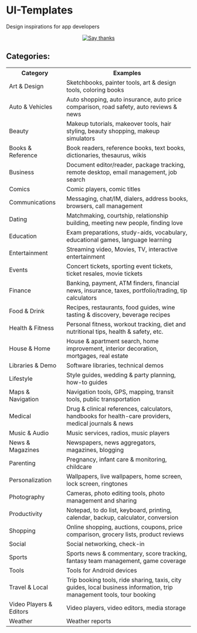 # UI-Templates
Design inspirations for app developers

<p align="center">
    <a href="">
    <a href="https://saythanks.io/to/skilite007@gmail.com" target=_blank>
        <img alt="Say thanks" src="https://img.shields.io/badge/Say%20Thanks-!-1EAEDB.svg"/>
    </a> 
</p>

## Categories:
<table class="nice-table">
    <tbody>
      <tr>
        <th>Category</th>
        <th>Examples</th>
      </tr>
      <tr>
        <td>Art &amp; Design</td>
        <td>Sketchbooks, painter tools, art &amp; design tools, coloring books</td>
      </tr>
      <tr>
        <td>Auto &amp; Vehicles</td>
        <td>Auto shopping, auto insurance, auto price comparison, road safety, auto reviews &amp; news</td>
      </tr>
      <tr>
        <td>Beauty</td>
        <td>Makeup tutorials, makeover tools, hair styling, beauty shopping, makeup simulators</td>
      </tr>
      <tr>
        <td>Books &amp; Reference</td>
        <td>Book readers, reference books, text books, dictionaries, thesaurus, wikis</td>
      </tr>
      <tr>
        <td>Business</td>
        <td>Document editor/reader, package tracking, remote desktop, email management, job search</td>
      </tr>
      <tr>
        <td>Comics</td>
        <td>Comic players, comic titles</td>
      </tr>
      <tr>
        <td>Communications</td>
        <td>Messaging, chat/IM, dialers, address books, browsers, call management</td>
      </tr>
      <tr>
        <td>Dating</td>
        <td>Matchmaking, courtship, relationship building, meeting new people, finding love</td>
      </tr>
      <tr>
        <td>Education</td>
        <td>Exam preparations, study-aids, vocabulary, educational games, language learning</td>
      </tr>
      <tr>
        <td>Entertainment</td>
        <td>Streaming video, Movies, TV, interactive entertainment</td>
      </tr>
      <tr>
        <td>Events</td>
        <td>Concert tickets, sporting event tickets, ticket resales, movie tickets</td>
      </tr>
      <tr>
        <td>Finance</td>
        <td>Banking, payment, ATM finders, financial news, insurance, taxes, portfolio/trading, tip calculators</td>
      </tr>
      <tr>
        <td>Food &amp; Drink</td>
        <td>Recipes, restaurants, food guides, wine tasting &amp; discovery, beverage recipes</td>
      </tr>
      <tr>
        <td>Health &amp; Fitness</td>
        <td>Personal fitness, workout tracking, diet and nutritional tips, health &amp; safety, etc.</td>
      </tr>
      <tr>
        <td>House &amp; Home</td>
        <td>House &amp; apartment search, home improvement, interior decoration, mortgages, real estate</td>
      </tr>
      <tr>
        <td>Libraries &amp; Demo</td>
        <td>Software libraries, technical demos</td>
      </tr>
      <tr>
        <td>Lifestyle</td>
        <td>Style guides, wedding &amp; party planning, how-to guides</td>
      </tr>
      <tr>
        <td>Maps &amp; Navigation</td>
        <td>Navigation tools, GPS, mapping, transit tools, public transportation</td>
      </tr>
      <tr>
        <td>Medical</td>
        <td>Drug &amp; clinical references, calculators, handbooks for health-care providers, medical journals &amp; news</td>
      </tr>
      <tr>
        <td>Music &amp; Audio</td>
        <td>Music services, radios, music players</td>
      </tr>
      <tr>
        <td>News &amp; Magazines</td>
        <td>Newspapers, news aggregators, magazines, blogging</td>
      </tr>
      <tr>
        <td>Parenting</td>
        <td>Pregnancy, infant care &amp; monitoring, childcare</td>
      </tr>
      <tr>
        <td>Personalization</td>
        <td>Wallpapers, live wallpapers, home screen, lock screen, ringtones</td>
      </tr>
      <tr>
        <td>Photography</td>
        <td>Cameras, photo editing tools, photo management and sharing</td>
      </tr>
      <tr>
        <td>Productivity</td>
        <td>Notepad, to do list, keyboard, printing, calendar, backup, calculator, conversion</td>
      </tr>
      <tr>
        <td>Shopping</td>
        <td>Online shopping, auctions, coupons, price comparison, grocery lists, product reviews</td>
      </tr>
      <tr>
        <td>Social</td>
        <td>Social networking, check-in</td>
      </tr>
      <tr>
        <td>Sports</td>
        <td>Sports news &amp; commentary, score tracking, fantasy team management, game coverage</td>
      </tr>
      <tr>
        <td>Tools</td>
        <td>Tools for Android devices</td>
      </tr>
      <tr>
        <td>Travel &amp; Local</td>
        <td>Trip booking tools, ride sharing, taxis, city guides, local business information, trip management tools, tour booking</td>
      </tr>
      <tr>
        <td>Video Players &amp; Editors</td>
        <td>Video players, video editors, media storage</td>
      </tr>
      <tr>
        <td>Weather</td>
        <td>Weather reports</td>
      </tr>
    </tbody>
  </table>